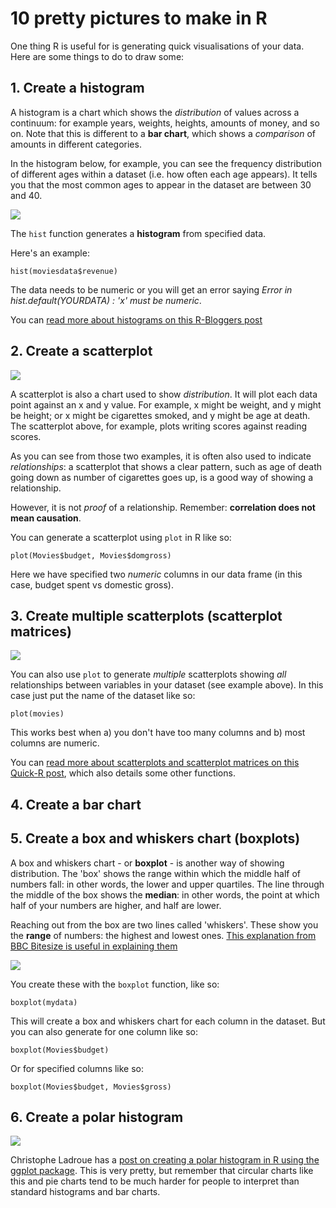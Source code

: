 # 10 pretty pictures to make in R

One thing R is useful for is generating quick visualisations of your data. Here are some things to do to draw some:

## 1. Create a histogram

 A histogram is a chart which shows the *distribution* of values across a continuum: for example years, weights, heights, amounts of money, and so on. Note that this is different to a **bar chart**, which shows a *comparison* of amounts in different categories.
 
 In the histogram below, for example, you can see the frequency distribution of different ages within a dataset (i.e. how often each age appears). It tells you that the most common ages to appear in the dataset are between 30 and 40.

![](http://blog.datacamp.com/wp-content/uploads/2015/03/picture2.png)

The `hist` function generates a **histogram** from specified data.

Here's an example:

`hist(moviesdata$revenue)`

The data needs to be numeric or you will get an error saying *Error in hist.default(YOURDATA) : 'x' must be numeric*.

You can [read more about histograms on this R-Bloggers post](https://www.r-bloggers.com/how-to-make-a-histogram-with-basic-r/)

## 2. Create a scatterplot

![](http://www.ats.ucla.edu/Stat/r/faq/scatte1.gif)

A scatterplot is also a chart used to show *distribution*. It will plot each data point against an x and y value. For example, x might be weight, and y might be height; or x might be cigarettes smoked, and y might be age at death. The scatterplot above, for example, plots writing scores against reading scores. 

As you can see from those two examples, it is often also used to indicate *relationships*: a scatterplot that shows a clear pattern, such as age of death going down as number of cigarettes goes up, is a good way of showing a relationship.

However, it is not *proof* of a relationship. Remember: **correlation does not mean causation**.

You can generate a scatterplot using `plot` in R like so:

`plot(Movies$budget, Movies$domgross)`

Here we have specified two *numeric* columns in our data frame (in this case, budget spent vs domestic gross). 

## 3. Create multiple scatterplots (scatterplot matrices)

![](http://www.statmethods.net/graphs/images/spmatrix1.jpg)

You can also use `plot` to generate *multiple* scatterplots showing *all* relationships between variables in your dataset (see example above). In this case just put the name of the dataset like so:

`plot(movies)`

This works best when a) you don't have too many columns and b) most columns are numeric. 

You can [read more about scatterplots and scatterplot matrices on this Quick-R post](http://www.statmethods.net/graphs/scatterplot.html), which also details some other functions.

## 4. Create a bar chart

## 5. Create a box and whiskers chart (boxplots)

A box and whiskers chart - or **boxplot** - is another way of showing distribution. The 'box' shows the range within which the middle half of numbers fall: in other words, the lower and upper quartiles. The line through the middle of the box shows the **median**: in other words, the point at which half of your numbers are higher, and half are lower. 

Reaching out from the box are two lines called 'whiskers'. These show you the **range** of numbers: the highest and lowest ones. [This explanation from BBC Bitesize is useful in explaining them](http://www.bbc.co.uk/bitesize/standard/maths_ii/relationships/boxplots/revision/1/)

![](http://www.statmethods.net/graphs/images/boxplot1.jpg)

You create these with the `boxplot` function, like so:

`boxplot(mydata)`

This will create a box and whiskers chart for each column in the dataset. But you can also generate for one column like so:

`boxplot(Movies$budget)`

Or for specified columns like so:

`boxplot(Movies$budget, Movies$gross)`

## 6. Create a polar histogram

![](http://chrisladroue.com/wp-content/uploads/2012/02/polarHistogramFudged.png)

Christophe Ladroue has a [post on creating a polar histogram in R using the ggplot package](http://chrisladroue.com/2012/02/polar-histogram-pretty-and-useful/). This is very pretty, but remember that circular charts like this and pie charts tend to be much harder for people to interpret than standard histograms and bar charts.
